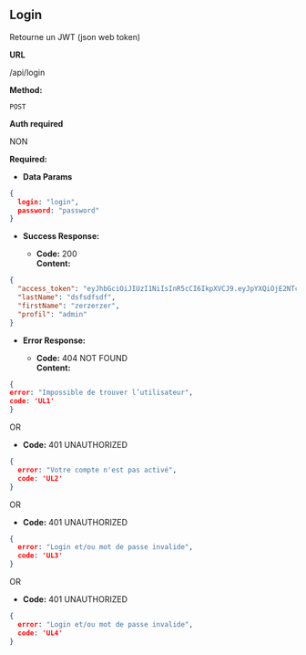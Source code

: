 ## **Login**

Retourne un JWT (json web token)

 **URL**

  /api/login

 **Method:**

  `POST`

**Auth required**

  NON

  **Required:**


- **Data Params**
 
```json
{
  login: "login",
  password: "password"
}
```

- **Success Response:**

    - **Code:** 200 <br />
      **Content:**

```json
{
  "access_token": "eyJhbGciOiJIUzI1NiIsInR5cCI6IkpXVCJ9.eyJpYXQiOjE2NTc5MDIxMDMsImV4cCI6MTY1NzkxMjkwM30.5JP9wLbUfXLDj988Gm-dwOyOjpB6BFKcE4f0IKh8T8w",
  "lastName": "dsfsdfsdf",
  "firstName": "zerzerzer",
  "profil": "admin"
}
```
- **Error Response:**

    - **Code:** 404 NOT FOUND <br />
      **Content:** 
```json
{
error: "Impossible de trouver l’utilisateur",
code: 'UL1'
}
```

  OR

  - **Code:** 401 UNAUTHORIZED <br />
```json
{
  error: "Votre compte n'est pas activé",
  code: 'UL2'
}
```
OR

- **Code:** 401 UNAUTHORIZED <br />
```json
{
  error: "Login et/ou mot de passe invalide",
  code: 'UL3'
}
```
OR

- **Code:** 401 UNAUTHORIZED <br />
```json
{
  error: "Login et/ou mot de passe invalide",
  code: 'UL4'
}
```


